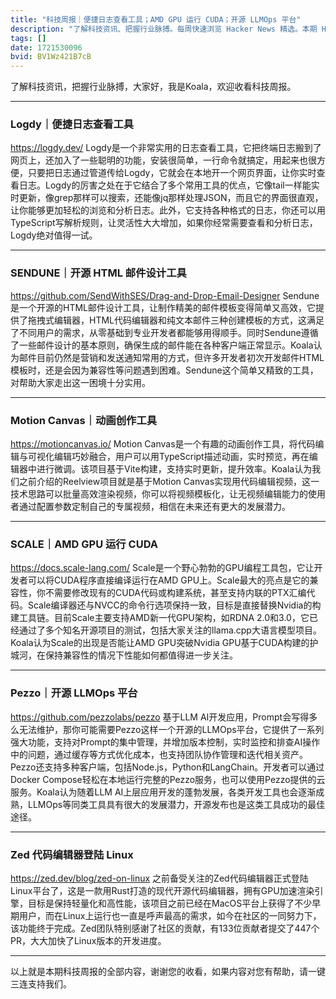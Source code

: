 ```yaml
---
title: "科技周报｜便捷日志查看工具；AMD GPU 运行 CUDA；开源 LLMOps 平台"
description: "了解科技资讯、把握行业脉搏。每周快速浏览 Hacker News 精选。本期 Hacker Newsletter 地址：https://mailchi.mp/hackernewsletter/708"
tags: []
date: 1721530096
bvid: BV1Wz421B7cB
---
```

了解科技资讯，把握行业脉搏，大家好，我是Koala，欢迎收看科技周报。

---
### Logdy｜便捷日志查看工具
https://logdy.dev/
Logdy是一个非常实用的日志查看工具，它把终端日志搬到了网页上，还加入了一些聪明的功能，安装很简单，一行命令就搞定，用起来也很方便，只要把日志通过管道传给Logdy，它就会在本地开一个网页界面，让你实时查看日志。Logdy的厉害之处在于它结合了多个常用工具的优点，它像tail一样能实时更新，像grep那样可以搜索，还能像jq那样处理JSON，而且它的界面很直观，让你能够更加轻松的浏览和分析日志。此外，它支持各种格式的日志，你还可以用TypeScript写解析规则，让灵活性大大增加，如果你经常需要查看和分析日志，Logdy绝对值得一试。

---
### SENDUNE｜开源 HTML 邮件设计工具
https://github.com/SendWithSES/Drag-and-Drop-Email-Designer
Sendune是一个开源的HTML邮件设计工具，让制作精美的邮件模板变得简单又高效，它提供了拖拽式编辑器，HTML代码编辑器和纯文本邮件三种创建模板的方式，这满足了不同用户的需求，从零基础到专业开发者都能够用得顺手。同时Sendune遵循了一些邮件设计的基本原则，确保生成的邮件能在各种客户端正常显示。Koala认为邮件目前仍然是营销和发送通知常用的方式，但许多开发者初次开发邮件HTML模板时，还是会因为兼容性等问题遇到困难。Sendune这个简单又精致的工具，对帮助大家走出这一困境十分实用。

---
### Motion Canvas｜动画创作工具
https://motioncanvas.io/
Motion Canvas是一个有趣的动画创作工具，将代码编辑与可视化编辑巧妙融合，用户可以用TypeScript描述动画，实时预览，再在编辑器中进行微调。该项目基于Vite构建，支持实时更新，提升效率。Koala认为我们之前介绍的Reelview项目就是基于Motion Canvas实现用代码编辑视频，这一技术思路可以批量高效渲染视频，你可以将视频模板化，让无视频编辑能力的使用者通过配置参数定制自己的专属视频，相信在未来还有更大的发展潜力。

---
### SCALE｜AMD GPU 运行 CUDA
https://docs.scale-lang.com/
Scale是一个野心勃勃的GPU编程工具包，它让开发者可以将CUDA程序直接编译运行在AMD GPU上。Scale最大的亮点是它的兼容性，你不需要修改现有的CUDA代码或构建系统，甚至支持内联的PTX汇编代码。Scale编译器还与NVCC的命令行选项保持一致，目标是直接替换Nvidia的构建工具链。目前Scale主要支持AMD新一代GPU架构，如RDNA 2.0和3.0，它已经通过了多个知名开源项目的测试，包括大家关注的llama.cpp大语言模型项目。Koala认为Scale的出现是否能让AMD GPU突破Nvidia GPU基于CUDA构建的护城河，在保持兼容性的情况下性能如何都值得进一步关注。

---
### Pezzo｜开源 LLMOps 平台
https://github.com/pezzolabs/pezzo
基于LLM AI开发应用，Prompt会写得多么无法维护，那你可能需要Pezzo这样一个开源的LLMOps平台，它提供了一系列强大功能，支持对Prompt的集中管理，并增加版本控制，实时监控和排查AI操作中的问题，通过缓存等方式优化成本，也支持团队协作管理和迭代相关资产。Pezzo还支持多种客户端，包括Node.js，Python和LangChain。开发者可以通过Docker Compose轻松在本地运行完整的Pezzo服务，也可以使用Pezzo提供的云服务。Koala认为随着LLM AI上层应用开发的蓬勃发展，各类开发工具也会逐渐成熟，LLMOps等同类工具具有很大的发展潜力，开源发布也是这类工具成功的最佳途径。

---
### Zed 代码编辑器登陆 Linux 
https://zed.dev/blog/zed-on-linux
之前备受关注的Zed代码编辑器正式登陆Linux平台了，这是一款用Rust打造的现代开源代码编辑器，拥有GPU加速渲染引擎，目标是保持轻量化和高性能，该项目之前已经在MacOS平台上获得了不少早期用户，而在Linux上运行也一直是呼声最高的需求，如今在社区的一同努力下，该功能终于完成。Zed团队特别感谢了社区的贡献，有133位贡献者提交了447个PR，大大加快了Linux版本的开发进度。

---
以上就是本期科技周报的全部内容，谢谢您的收看，如果内容对您有帮助，请一键三连支持我们。


